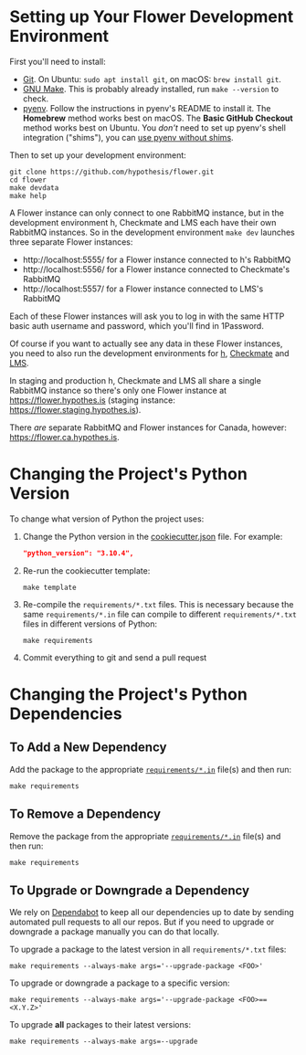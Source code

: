 # Setting up Your Flower Development Environment

First you'll need to install:

* [Git](https://git-scm.com/).
  On Ubuntu: `sudo apt install git`, on macOS: `brew install git`.
* [GNU Make](https://www.gnu.org/software/make/).
  This is probably already installed, run `make --version` to check.
* [pyenv](https://github.com/pyenv/pyenv).
  Follow the instructions in pyenv's README to install it.
  The **Homebrew** method works best on macOS.
  The **Basic GitHub Checkout** method works best on Ubuntu.
  You _don't_ need to set up pyenv's shell integration ("shims"), you can
  [use pyenv without shims](https://github.com/pyenv/pyenv#using-pyenv-without-shims).

Then to set up your development environment:

```terminal
git clone https://github.com/hypothesis/flower.git
cd flower
make devdata
make help
```

A Flower instance can only connect to one RabbitMQ instance,
but in the development environment h, Checkmate and LMS each have their own
RabbitMQ instances.
So in the development environment `make dev` launches three separate Flower
instances:

* http://localhost:5555/ for a Flower instance connected to h's RabbitMQ
* http://localhost:5556/ for a Flower instance connected to Checkmate's RabbitMQ
* http://localhost:5557/ for a Flower instance connected to LMS's RabbitMQ

Each of these Flower instances will ask you to log in with the same HTTP basic
auth username and password, which you'll find in 1Password.

Of course if you want to actually see any data in these Flower instances,
you need to also run the development environments for
[h](https://github.com/hypothesis/h),
[Checkmate](https://github.com/hypothesis/checkmate) and
[LMS](https://github.com/hypothesis/lms).

In staging and production h, Checkmate and LMS all share a single RabbitMQ
instance so there's only one Flower instance at <https://flower.hypothes.is>
(staging instance: <https://flower.staging.hypothes.is>).

There *are* separate RabbitMQ  and Flower instances for Canada, however:
<https://flower.ca.hypothes.is>.

# Changing the Project's Python Version

To change what version of Python the project uses:

1. Change the Python version in the
   [cookiecutter.json](.cookiecutter/cookiecutter.json) file. For example:

   ```json
   "python_version": "3.10.4",
   ```

2. Re-run the cookiecutter template:

   ```terminal
   make template
   ```

3. Re-compile the `requirements/*.txt` files.
   This is necessary because the same `requirements/*.in` file can compile to
   different `requirements/*.txt` files in different versions of Python:

   ```terminal
   make requirements
   ```

4. Commit everything to git and send a pull request

# Changing the Project's Python Dependencies

## To Add a New Dependency

Add the package to the appropriate [`requirements/*.in`](requirements/)
file(s) and then run:

```terminal
make requirements
```

## To Remove a Dependency

Remove the package from the appropriate [`requirements/*.in`](requirements)
file(s) and then run:

```terminal
make requirements
```

## To Upgrade or Downgrade a Dependency

We rely on [Dependabot](https://github.com/dependabot) to keep all our
dependencies up to date by sending automated pull requests to all our repos.
But if you need to upgrade or downgrade a package manually you can do that
locally.

To upgrade a package to the latest version in all `requirements/*.txt` files:

```terminal
make requirements --always-make args='--upgrade-package <FOO>'
```

To upgrade or downgrade a package to a specific version:

```terminal
make requirements --always-make args='--upgrade-package <FOO>==<X.Y.Z>'
```

To upgrade **all** packages to their latest versions:

```terminal
make requirements --always-make args=--upgrade
```
